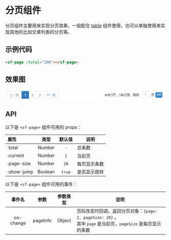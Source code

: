 # 分页组件
分页组件主要用来实现分页效果，一般配合 [table](./table.md) 组件使用，也可以单独使用来实现其他的比如文章列表的分页等。

## 示例代码

```html
<sf-page :total="200"></sf-page>
```

## 效果图

![preview](./media/page.png)

## API

以下是 `<sf-page>` 组件可用的 props：

| 属性 | 类型 | 默认值 | 说明 |
| :--- | :---: | :---: | --- |
| :total | Number | `-` | 总条数 |
| :current | Number | `1` | 当前页 |
| :page-size | Number | `20` | 每页显示条数 |
| :show-jump | Boolean | `true` | 是否显示跳转 |

以下是 `<sf-page>` 组件可用的事件：

| 事件名 | 参数 | 参数类型 | 说明 |
| :---: | :---: | :---: | --- |
| on-change | pageInfo | Object | 页码改变时回调，返回分页对象：`{page: 2, pageSize: 20}` 。<br>其中 `page` 是当前页，`pageSize` 是每页显示的条数|